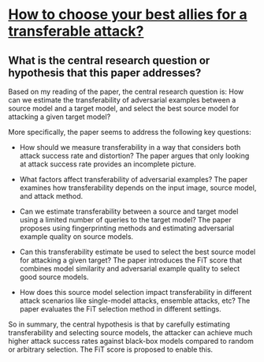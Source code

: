 # [How to choose your best allies for a transferable attack?](https://arxiv.org/abs/2304.02312)

## What is the central research question or hypothesis that this paper addresses?

 Based on my reading of the paper, the central research question is: How can we estimate the transferability of adversarial examples between a source model and a target model, and select the best source model for attacking a given target model?

More specifically, the paper seems to address the following key questions:

- How should we measure transferability in a way that considers both attack success rate and distortion? The paper argues that only looking at attack success rate provides an incomplete picture.

- What factors affect transferability of adversarial examples? The paper examines how transferability depends on the input image, source model, and attack method. 

- Can we estimate transferability between a source and target model using a limited number of queries to the target model? The paper proposes using fingerprinting methods and estimating adversarial example quality on source models.

- Can this transferability estimate be used to select the best source model for attacking a given target? The paper introduces the FiT score that combines model similarity and adversarial example quality to select good source models.

- How does this source model selection impact transferability in different attack scenarios like single-model attacks, ensemble attacks, etc? The paper evaluates the FiT selection method in different settings.

So in summary, the central hypothesis is that by carefully estimating transferability and selecting source models, the attacker can achieve much higher attack success rates against black-box models compared to random or arbitrary selection. The FiT score is proposed to enable this.
